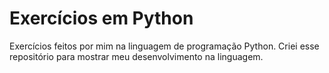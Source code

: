 # Exercícios em Python
 Exercícios feitos por mim na linguagem de programação Python.
 Criei esse repositório para mostrar meu desenvolvimento na linguagem.